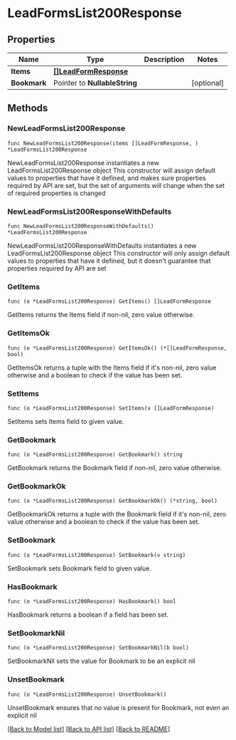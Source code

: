 # LeadFormsList200Response

## Properties

Name | Type | Description | Notes
------------ | ------------- | ------------- | -------------
**Items** | [**[]LeadFormResponse**](LeadFormResponse.md) |  | 
**Bookmark** | Pointer to **NullableString** |  | [optional] 

## Methods

### NewLeadFormsList200Response

`func NewLeadFormsList200Response(items []LeadFormResponse, ) *LeadFormsList200Response`

NewLeadFormsList200Response instantiates a new LeadFormsList200Response object
This constructor will assign default values to properties that have it defined,
and makes sure properties required by API are set, but the set of arguments
will change when the set of required properties is changed

### NewLeadFormsList200ResponseWithDefaults

`func NewLeadFormsList200ResponseWithDefaults() *LeadFormsList200Response`

NewLeadFormsList200ResponseWithDefaults instantiates a new LeadFormsList200Response object
This constructor will only assign default values to properties that have it defined,
but it doesn't guarantee that properties required by API are set

### GetItems

`func (o *LeadFormsList200Response) GetItems() []LeadFormResponse`

GetItems returns the Items field if non-nil, zero value otherwise.

### GetItemsOk

`func (o *LeadFormsList200Response) GetItemsOk() (*[]LeadFormResponse, bool)`

GetItemsOk returns a tuple with the Items field if it's non-nil, zero value otherwise
and a boolean to check if the value has been set.

### SetItems

`func (o *LeadFormsList200Response) SetItems(v []LeadFormResponse)`

SetItems sets Items field to given value.


### GetBookmark

`func (o *LeadFormsList200Response) GetBookmark() string`

GetBookmark returns the Bookmark field if non-nil, zero value otherwise.

### GetBookmarkOk

`func (o *LeadFormsList200Response) GetBookmarkOk() (*string, bool)`

GetBookmarkOk returns a tuple with the Bookmark field if it's non-nil, zero value otherwise
and a boolean to check if the value has been set.

### SetBookmark

`func (o *LeadFormsList200Response) SetBookmark(v string)`

SetBookmark sets Bookmark field to given value.

### HasBookmark

`func (o *LeadFormsList200Response) HasBookmark() bool`

HasBookmark returns a boolean if a field has been set.

### SetBookmarkNil

`func (o *LeadFormsList200Response) SetBookmarkNil(b bool)`

 SetBookmarkNil sets the value for Bookmark to be an explicit nil

### UnsetBookmark
`func (o *LeadFormsList200Response) UnsetBookmark()`

UnsetBookmark ensures that no value is present for Bookmark, not even an explicit nil

[[Back to Model list]](../README.md#documentation-for-models) [[Back to API list]](../README.md#documentation-for-api-endpoints) [[Back to README]](../README.md)


